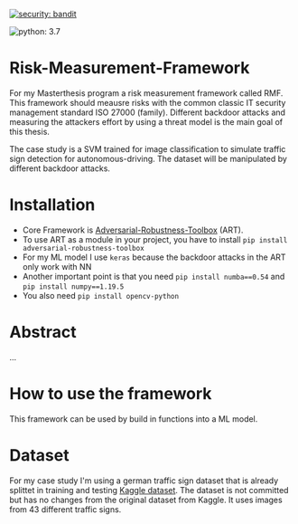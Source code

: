 [![security: bandit](https://img.shields.io/badge/security-bandit-yellow.svg)](https://github.com/PyCQA/bandit)

![python: 3.7](https://img.shields.io/badge/python-3.7-blue)

# Risk-Measurement-Framework
For my Masterthesis program a risk measurement framework called RMF. This framework should meausre risks with the common classic IT security management standard ISO 27000 (family). Different backdoor attacks and measuring the attackers effort by using a threat model is the main goal of this thesis.

The case study is a SVM trained for image classification to simulate traffic sign detection for autonomous-driving. The dataset will be manipulated by different backdoor attacks.

# Installation
- Core Framework is [Adversarial-Robustness-Toolbox](https://github.com/Trusted-AI/adversarial-robustness-toolbox) (ART).  
- To use ART as a module in your project, you have to install `pip install adversarial-robustness-toolbox`
- For my ML model I use `keras` because the backdoor attacks in the ART only work with NN
- Another important point is that you need `pip install numba==0.54` and `pip install numpy==1.19.5`
- You also need `pip install opencv-python`

# Abstract

...

# How to use the framework

This framework can be used by build in functions into a ML model.

# Dataset

For my case study I'm using a german traffic sign dataset that is already splittet in training and testing [Kaggle dataset](https://www.kaggle.com/meowmeowmeowmeowmeow/gtsrb-german-traffic-sign/version/1). The dataset is not committed but has no changes from the original dataset from Kaggle.
It uses images from 43 different traffic signs.
